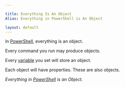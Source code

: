 ```yaml
---

title: Everything Is An Object
Alias: Everything in PowerShell is An Object

layout: default
---
```


In [PowerShell](/PowerShell), everything is an object.

Every command you run may produce objects.

Every [variable](/PowerShell/Variables) you set will store an object.

Each object will have properties.  These are also objects.

_Everything in [PowerShell](/PowerShell) is an Object_.
